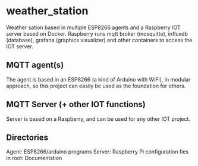 # weather_station
Weather sation based in multiple ESP8266 agents and a Raspberry IOT server based on Docker. 
Raspberry runs mqtt broker (mosquitto), influxdb (database), grafana (graphics visualizer) and other containers to access the IOT server.
## MQTT agent(s)
The agent is based in an ESP8266 (a kind of Arduino with WiFi), in modular approach, so this project can easily be used as the foundation for others.
## MQTT Server (+ other IOT functions)
Server is based on a Raspberry, and can be used for any other IOT project.
## Directories
Agent: ESP8266/arduino programs
Server: Raspberry Pi configuration fies
in root: Documentstion
